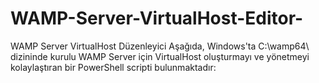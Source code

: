 # WAMP-Server-VirtualHost-Editor-
WAMP Server VirtualHost Düzenleyici Aşağıda, Windows'ta C:\wamp64\ dizininde kurulu WAMP Server için VirtualHost oluşturmayı ve yönetmeyi kolaylaştıran bir PowerShell scripti bulunmaktadır:
